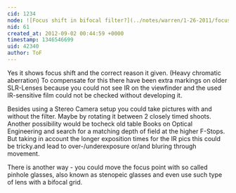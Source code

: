 ```yaml
---
cid: 1234
node: ![Focus shift in bifocal filter?](../notes/warren/1-26-2011/focus-shift-bifocal-filter)
nid: 61
created_at: 2012-09-02 00:44:59 +0000
timestamp: 1346546699
uid: 42340
author: ToF
---
```


Yes it shows focus shift and the correct reason it given. (Heavy chromatic aberration)
To compensate for this there have been extra markings on older SLR-Lenses because you could not see IR on the viewfinder and the used IR-sensitive film could not be checked without developing it.

Besides using a Stereo Camera setup you could take pictures with and without the filter. Maybe by rotating it between 2 closely timed shoots. Another possibility would be tocheck old table Books on Optical Engineering and search for a matching depth of field at the higher F-Stops. But taking in account the longer exposition times for the IR pics this could be tricky.and lead to over-/underexposure or/and bluring through movement.

There is another way - you could move the focus point with so called pinhole glasses, also known as stenopeic glasses and even use such type of lens with a bifocal grid.